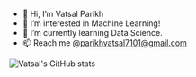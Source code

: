 - 👋 Hi, I’m Vatsal Parikh
- 👀 I’m interested in Machine Learning!
- 🌱 I’m currently learning Data Science.
- 📫 Reach me @parikhvatsal7101@gmail.com

<!---
vatsalparikh07/vatsalparikh07 is a ✨ special ✨ repository because its `README.md` (this file) appears on your GitHub profile.
You can click the Preview link to take a look at your changes.
--->

![Vatsal's GitHub stats](https://github-readme-stats.vercel.app/api?username=vatsalparikh07&show_icons=true&theme=radical)


